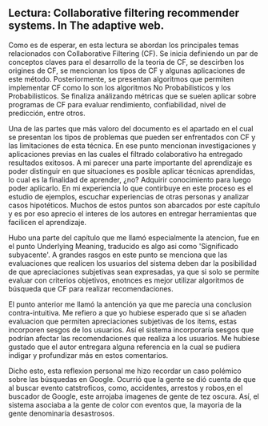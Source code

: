 ## Lectura: Collaborative filtering recommender systems. In The adaptive web.

Como es de esperar, en esta lectura se abordan los principales temas relacionados con Collaborative Filtering (CF). Se inicia definiendo un par de conceptos claves para el desarrollo de la teoria de CF, se descirben los origines de CF, se mencionan los tipos de CF y algunas aplicaciones de este método. Posteriormente, se presentan algoritmos que permiten implementar CF como lo son los algoritmos No Probabilisticos y los Probabilisticos. Se finaliza análizando métricas que se suelen aplicar sobre programas de CF para evaluar rendimiento, confiabilidad, nivel de predicción, entre otros. 

Una de las partes que más valoro del documento es el apartado en el cual se presentan los tipos de problemas que pueden ser enfrentados con CF y las limitaciones de esta técnica. En ese punto mencionan investigaciones y aplicaciones previas en las cuales el filtrado colaborativo ha entregado resultados exitosos. A mi parecer una parte importante del aprendizaje es poder distinguir en que situaciones es posible aplicar técnicas aprendidas, lo cual es la finalidad de aprender, ¿no? Adquirir conocimiento para luego poder aplicarlo. En mi experiencia lo que contirbuye en este proceso es el estudio de ejemplos, escuchar experiencias de otras personas y analizar casos hipotéticos. Muchos de estos puntos son abarcados por este capítulo y es por eso aprecio el interes de los autores en entregar herramientas que facilicen el aprendizaje.

Hubo una parte del capítulo que me llamó especialmente la atencion, fue en el punto Underlying Meaning, traducido es algo asi como 'Significado subyacente'. A grandes rasgos en este punto se menciona que las evaluaciones que realicen los usuarios del sistema deben dar la posibilidad de que apreciaciones subjetivas sean expresadas, ya que si solo se permite evaluar con criterios objetivos, enotnces es mejor utilizar algoritmos de búsqueda que CF para realizar recomendaciones.

El punto anterior me llamó la antención ya que me parecia una conclusion contra-intuitiva. Me refiero a que yo hubiese esperado que si se añaden evaluacion que permiten apreciaciones subjetivas de los items, estas incorporen sesgos de los usuarios. Así el sistema incorporaría sesgos que podrían afectar las recomendaciones que realiza a los usuarios. Me hubiese gustado que el autor entregara alguna referencia en la cual se pudiera indigar y profundizar más en estos comentarios.

Dicho esto, esta reflexion personal me hizo recordar un caso polémico sobre las búsquedas en Google. Ocurrió que la gente se dió cuenta de que al buscar evento catstroficos, como, accidentes, arrestos y robos,en el buscador de Google, este arrojaba imagenes de gente de tez oscura.
Así, el sistema asociaba a la gente de color con eventos que, la mayoria de la gente denominaría desastrosos.



